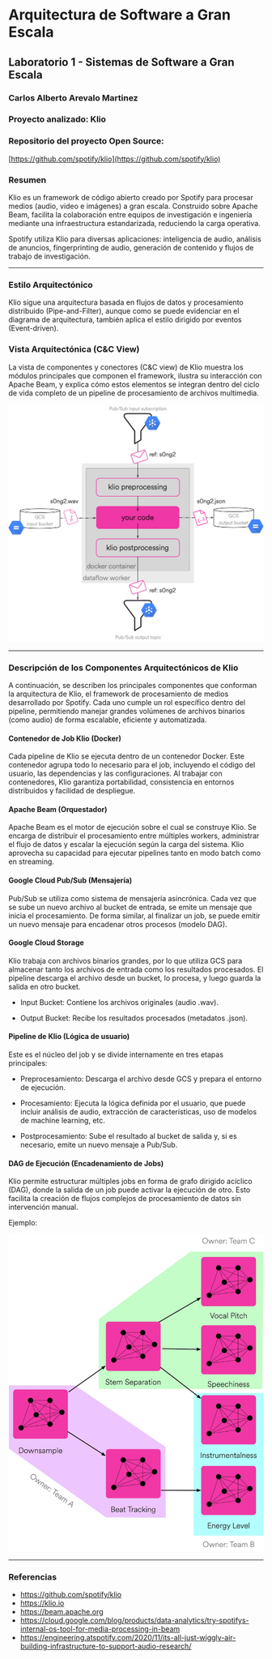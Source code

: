 # Arquitectura de Software a Gran Escala

## Laboratorio 1 - Sistemas de Software a Gran Escala

### Carlos Alberto Arevalo Martinez


### Proyecto analizado: Klio

### Repositorio del proyecto Open Source:

[https://github.com/spotify/klio](https://github.com/spotify/klio)

### Resumen

Klio es un framework de código abierto creado por Spotify para procesar medios (audio, video e imágenes) a gran escala. Construido sobre Apache Beam, facilita la colaboración entre equipos de investigación e ingeniería mediante una infraestructura estandarizada, reduciendo la carga operativa.

Spotify utiliza Klio para diversas aplicaciones: inteligencia de audio, análisis de anuncios, fingerprinting de audio, generación de contenido y flujos de trabajo de investigación.

---

### Estilo Arquitectónico

Klio sigue una arquitectura basada en flujos de datos y procesamiento distribuido (Pipe-and-Filter), aunque como se puede evidenciar en el diagrama de arquitectura, también aplica el estilo dirigido por eventos (Event-driven).

### Vista Arquitectónica (C&C View)

La vista de componentes y conectores (C&C view) de Klio muestra los módulos principales que componen el framework, ilustra su interacción con Apache Beam, y explica cómo estos elementos se integran dentro del ciclo de vida completo de un pipeline de procesamiento de archivos multimedia.

![Architectural View - Klio](Klio_architecture.jpg)

---

### Descripción de los Componentes Arquitectónicos de Klio

A continuación, se describen los principales componentes que conforman la arquitectura de Klio, el framework de procesamiento de medios desarrollado por Spotify. Cada uno cumple un rol específico dentro del pipeline, permitiendo manejar grandes volúmenes de archivos binarios (como audio) de forma escalable, eficiente y automatizada.

#### Contenedor de Job Klio (Docker)

Cada pipeline de Klio se ejecuta dentro de un contenedor Docker. Este contenedor agrupa todo lo necesario para el job, incluyendo el código del usuario, las dependencias y las configuraciones. Al trabajar con contenedores, Klio garantiza portabilidad, consistencia en entornos distribuidos y facilidad de despliegue.

#### Apache Beam (Orquestador)

Apache Beam es el motor de ejecución sobre el cual se construye Klio. Se encarga de distribuir el procesamiento entre múltiples workers, administrar el flujo de datos y escalar la ejecución según la carga del sistema. Klio aprovecha su capacidad para ejecutar pipelines tanto en modo batch como en streaming.

#### Google Cloud Pub/Sub (Mensajería)

Pub/Sub se utiliza como sistema de mensajería asincrónica. Cada vez que se sube un nuevo archivo al bucket de entrada, se emite un mensaje que inicia el procesamiento. De forma similar, al finalizar un job, se puede emitir un nuevo mensaje para encadenar otros procesos (modelo DAG).

#### Google Cloud Storage

Klio trabaja con archivos binarios grandes, por lo que utiliza GCS para almacenar tanto los archivos de entrada como los resultados procesados. El pipeline descarga el archivo desde un bucket, lo procesa, y luego guarda la salida en otro bucket.

- Input Bucket: Contiene los archivos originales (audio .wav).

- Output Bucket: Recibe los resultados procesados (metadatos .json).

#### Pipeline de Klio (Lógica de usuario)

Este es el núcleo del job y se divide internamente en tres etapas principales:

- Preprocesamiento: Descarga el archivo desde GCS y prepara el entorno de ejecución.

- Procesamiento: Ejecuta la lógica definida por el usuario, que puede incluir análisis de audio, extracción de características, uso de modelos de machine learning, etc.

- Postprocesamiento: Sube el resultado al bucket de salida y, si es necesario, emite un nuevo mensaje a Pub/Sub.

#### DAG de Ejecución (Encadenamiento de Jobs)

Klio permite estructurar múltiples jobs en forma de grafo dirigido acíclico (DAG), donde la salida de un job puede activar la ejecución de otro. Esto facilita la creación de flujos complejos de procesamiento de datos sin intervención manual.

Ejemplo:

![DAG - Klio](Klio_DAG.jpg)

---

### Referencias

- https://github.com/spotify/klio  
- https://klio.io  
- https://beam.apache.org
- https://cloud.google.com/blog/products/data-analytics/try-spotifys-internal-os-tool-for-media-processing-in-beam
- https://engineering.atspotify.com/2020/11/its-all-just-wiggly-air-building-infrastructure-to-support-audio-research/
